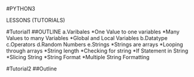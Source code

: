 #PYTHON3

LESSONS (TUTORIALS)

#Tutorial1
##OUTLINE
a.Varibales
*One Value to one variables
*Many  Values to many Variables
*Global and Local Variables
b.Datatype
c.Operators
d.Random Numbers
e.Strings 
*Strings are arrays
*Looping through arrays
*String length
*Checking for string
*If Statement in String
*Slicing String
*String Format
*Multiple String Formatting

#Tutorial2
##Outline
